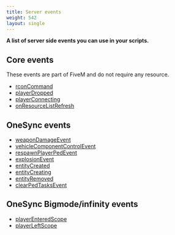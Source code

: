 ```yaml
---
title: Server events
weight: 542
layout: single
---
```


**A list of server side events you can use in your scripts.**

Core events
-----------

These events are part of FiveM and do not require any resource.

- [rconCommand](../list/rconCommand)
- [playerDropped](../list/playerDropped)
- [playerConnecting](../list/playerConnecting)
- [onResourceListRefresh](../list/onResourceListRefresh)

OneSync events
-----------

- [weaponDamageEvent](../list/weaponDamageEvent)
- [vehicleComponentControlEvent](../list/vehicleComponentControlEvent)
- [respawnPlayerPedEvent](../list/respawnPlayerPedEvent)
- [explosionEvent](../list/explosionEvent)
- [entityCreated](../list/entityCreated)
- [entityCreating](../list/entityCreating)
- [entityRemoved](../list/entityRemoved)
- [clearPedTasksEvent](../list/clearPedTasksEvent)

OneSync Bigmode/infinity events
-----------

- [playerEnteredScope](../list/playerEnteredScope)
- [playerLeftScope](../list/playerLeftScope)
